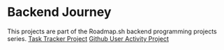 # Backend Journey
This projects are part of the Roadmap.sh backend programming projects series.
[Task Tracker Project](https://roadmap.sh/projects/task-tracker) 
[Github User Activity Project](https://roadmap.sh/projects/task-tracker) 

